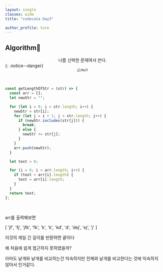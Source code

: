 ```yaml
---
layout: single
classes: wide
title: "codecata Day3"

author_profile: ture
---
```


## Algorithm🤮

<center>나름 신박한 문제여서 쓴다.</center>
{: .notice--danger}

<center><img src="../images/2021-10-27-first/day3.png" alt="day3" style="zoom:70%;" /></center>
<br/>
<br/>

```javascript
const getLengthOfStr = (str) => {
  const arr = [];
  let newStr = "";

  for (let i = 0; i < str.length; i++) {
    newStr = str[i];
    for (let j = i + 1; j < str.length; j++) {
      if (newStr.includes(str[j])) {
        break;
      } else {
        newStr += str[j];
      }
    }
    arr.push(newStr);
  }

  let text = 0;

  for (i = 0; i < arr.length; i++) {
    if (text < arr[i].length) {
      text = arr[i].length;
    }
  }
  return text;
};
```

<br/>

arr를 출력해보면

[
'jf', 'fj', 'jfk',
'fk', 'k', 'k',
'kd', 'd', 'dej',
'ej', 'j'
]

이것의 제일 긴 길이를 반환하면 끝이다

왜 처음에 쉽게 접근하지 못하였을까?

아마도 낱개와 낱개를 비교하는건 익숙하지만 전체와 낱개를 비교한다는 것에 익숙하지 않아서 인거같다.
